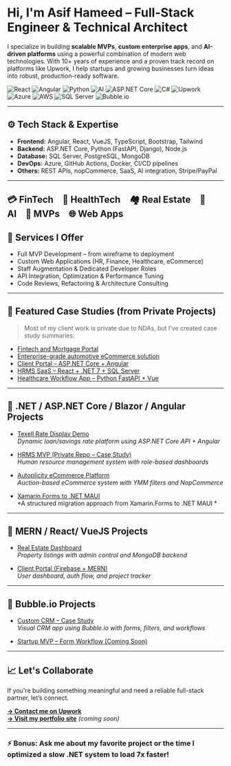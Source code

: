 # Hi, I'm Asif Hameed – Full-Stack Engineer & Technical Architect

I specialize in building **scalable MVPs**, **custom enterprise apps**, and **AI-driven platforms** using a powerful combination of modern web technologies. With 10+ years of experience and a proven track record on platforms like Upwork, I help startups and growing businesses turn ideas into robust, production-ready software.

![React](https://img.shields.io/badge/Frontend-React-blue?logo=react)
![Angular](https://img.shields.io/badge/Frontend-Angular-red?logo=angular)
![Python](https://img.shields.io/badge/Language-Python-yellow?logo=python)
![AI](https://img.shields.io/badge/Tech-AI-blueviolet?logo=openai)
![ASP.NET Core](https://img.shields.io/badge/Backend-ASP.NET_Core-5C2D91?logo=dotnet)
![C#](https://img.shields.io/badge/Language-C%23-239120?logo=c-sharp)
![Upwork](https://img.shields.io/badge/Upwork-Top--Rated--Plus-brightgreen)
![Azure](https://img.shields.io/badge/Cloud-Microsoft_Azure-0078D4?logo=microsoftazure)
![AWS](https://img.shields.io/badge/Cloud-AWS-FF9900?logo=amazonaws)
![SQL Server](https://img.shields.io/badge/Database-SQL_Server-CC2927?logo=microsoftsqlserver)
![Bubble.io](https://img.shields.io/badge/NoCode-Bubble.io-1F1F1F?logo=bubble)




---

## ⚙️ Tech Stack & Expertise

- **Frontend:** Angular, React, VueJS, TypeScript, Bootstrap, Tailwind
- **Backend:** ASP.NET Core, Python (FastAPI, Django), Node.js
- **Database:** SQL Server, PostgreSQL, MongoDB
- **DevOps:** Azure, GitHub Actions, Docker, CI/CD pipelines
- **Others:** REST APIs, nopCommerce, SaaS, AI integration, Stripe/PayPal

---
💳 FinTech 💊 HealthTech 🏘️ Real Estate 🧠 AI 📱 MVPs 🌐 Web Apps
---

## 🚀 Services I Offer

- Full MVP Development – from wireframe to deployment
- Custom Web Applications (HR, Finance, Healthcare, eCommerce)
- Staff Augmentation & Dedicated Developer Roles
- API Integration, Optimization & Performance Tuning
- Code Reviews, Refactoring & Architecture Consulting

---

## 📌 Featured Case Studies (from Private Projects)
> Most of my client work is private due to NDAs, but I’ve created case study summaries:

- [Fintech and Mortgage Portal](https://github.com/asifhameed8/Texell-RateDisplay-Demo)
- [Enterprise-grade automotive eCommerce solution](https://github.com/asifhameed8/Autoplicity-AuctionEcommerce-CaseStudy)
- [Client Portal – ASP.NET Core + Angular](https://github.com/asifhameed8/Client-Portal-CaseStudy)
- [HRMS SaaS – React + .NET 7 + SQL Server](https://github.com/asifhameed8/HRMS-CaseStudy)
- [Healthcare Workflow App – Python FastAPI + Vue](https://github.com/asifhameed8/Healthcare-CaseStudy)

---

## 🔹 .NET / ASP.NET Core / Blazor / Angular Projects

- [Texell Rate Display Demo](https://github.com/asifhameed8/Texell-RateDisplay-Demo)  
  *Dynamic loan/savings rate platform using ASP.NET Core API + Angular*

- [HRMS MVP (Private Repo – Case Study)](https://github.com/asifhameed8/HRMS-MVP-ASP.NET)  
  *Human resource management system with role-based dashboards*

- [Autoplicity eCommerce Platform](https://github.com/asifhameed8/Autoplicity-AuctionEcommerce-CaseStudy)  
  *Auction-based eCommerce system with YMM filters and NopCommerce*

- [Xamarin.Forms to .NET MAUI](https://github.com/asifhameed8/XF-to-MAUI-Migration-Sample)  
  *A structured migration approach from Xamarin.Forms to .NET MAUI *


---

## 🔸 MERN / React/ VueJS Projects

- [Real Estate Dashboard](https://github.com/asifhameed8/RealEstate-MERN-Stack)  
  *Property listings with admin control and MongoDB backend*

- [Client Portal (Firebase + MERN)](https://github.com/asifhameed8/ClientPortal-MERN-Firebase)  
  *User dashboard, auth flow, and project tracker*

---

## 🔶 Bubble.io Projects

- [Custom CRM – Case Study](https://github.com/asifhameed8/BubbleCRM-CaseStudy-CustomWorkflow)  
  *Visual CRM app using Bubble.io with forms, filters, and workflows*

- [Startup MVP – Form Workflow (Coming Soon)](https://github.com/asifhameed8/Bubble-MVP-Workflow)


---
## 📈 Let's Collaborate

If you're building something meaningful and need a reliable full-stack partner, let’s connect.

**[→ Contact me on Upwork](https://www.upwork.com/freelancers/asifhameed)**  
**[→ Visit my portfolio site](https://asifhameed.com)** *(coming soon)*

---

### ⚡ Bonus: Ask me about my favorite project or the time I optimized a slow .NET system to load 7x faster!
